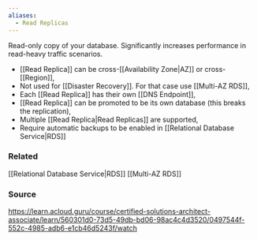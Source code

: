 ```yaml
---
aliases:
  - Read Replicas
---
```

Read-only copy of your database. Significantly increases performance in read-heavy traffic scenarios.

* [[Read Replica]] can be cross-[[Availability Zone|AZ]] or cross-[[Region]],
* Not used for [[Disaster Recovery]]. For that case use [[Multi-AZ RDS]],
* Each [[Read Replica]] has their own [[DNS Endpoint]],
* [[Read Replica]] can be promoted to be its own database (this breaks the replication),
* Multiple [[Read Replica|Read Replicas]] are supported,
* Require automatic backups to be enabled in [[Relational Database Service|RDS]]

### Related
[[Relational Database Service|RDS]]
[[Multi-AZ RDS]]
### Source
https://learn.acloud.guru/course/certified-solutions-architect-associate/learn/560301d0-73d5-49db-bd06-98ac4c4d3520/0497544f-552c-4985-adb6-e1cb46d5243f/watch